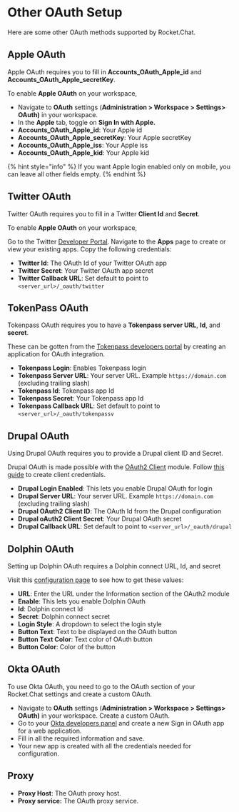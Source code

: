 # Other OAuth Setup

Here are some other  OAuth methods supported by Rocket.Chat.&#x20;

## Apple OAuth

Apple OAuth requires you to fill in  **Accounts\_OAuth\_Apple\_id** and **Accounts\_OAuth\_Apple\_secretKey**.

To enable **Apple OAuth** on your workspace,

* Navigate to **OAuth** settings (**Administration > Workspace > Settings> OAuth)** in your workspace.
* In the **Apple** tab, toggle on **Sign In with Apple.**
* **Accounts\_OAuth\_Apple\_id**: Your Apple id
* **Accounts\_OAuth\_Apple\_secretKey**: Your Apple secretKey
* **Accounts\_OAuth\_Apple\_iss**: Your Apple iss
* **Accounts\_OAuth\_Apple\_kid**: Your Apple kid

{% hint style="info" %}
If you want Apple login enabled only on mobile, you can leave all other fields empty.
{% endhint %}

## Twitter OAuth

Twitter OAuth requires you to fill in a Twitter **Client Id** and **Secret**.

To enable **Apple OAuth** on your workspace,&#x20;

Go to the Twitter [Developer Portal](https://developer.twitter.com/en/portal/projects-and-apps). Navigate to the **Apps** page to create or view your existing apps.   Copy the following credentials:

* **Twitter Id**: The OAuth Id of your Twitter OAuth app
* **Twitter Secret**: Your Twitter OAuth app secret
* **Twitter Callback URL**: Set default to point to `<server_url>/_oauth/twitter`

## TokenPass OAuth

Tokenpass OAuth requires you to have a **Tokenpass server URL**, **Id**, and **secret**.

These can be gotten from the [Tokenpass developers portal](https://tokenpass.tokenly.com/auth/apps) by creating an application for OAuth integration.

* **Tokenpass Login**: Enables Tokenpass login
* **Tokenpass Server URL**: Your server URL. Example `https://domain.com` (excluding trailing slash)
* **Tokenpass Id**: Tokenpass app Id
* **Tokenpass Secret**: Your Tokenpass app Id
* **Tokenpass Callback URL**: Set default to point to `<server_url>/_oauth/tokenpassv`

## Drupal OAuth

Using Drupal OAuth requires you to provide a Drupal client ID and Secret.

Drupal OAuth is made possible with the [OAuth2 Client](https://www.drupal.org/project/oauth2\_client) module. Follow [this guide](https://www.drupal.org/docs/contributed-modules/oauth2-client/oauth2-client-8x-3x) to create client credentials.

* **Drupal Login Enabled**: This lets you enable Drupal OAuth for login
* **Drupal Server URL**: Your server URL. Example `https://domain.com` (excluding trailing slash)
* **Drupal OAuth2 Client ID**: The OAuth Id from the Drupal configuration
* **Drupal oAuth2 Client Secret**: Your Drupal OAuth secret
* **Drupal Callback URL**: Set default to point to `<server_url>/_oauth/drupal`

## Dolphin OAuth

Setting up Dolphin OAuth requires a Dolphin connect URL, Id, and secret

Visit this [configuration page](https://github.com/boonex/dolphin.pro/wiki/Dolphin-Connect-Setup-for-ChatPlus) to see how to get these values:

* **URL**: Enter the URL under the Information section of the OAuth2 module
* **Enable**: This lets you enable Dolphin OAuth
* **Id**: Dolphin connect Id
* **Secret**: Dolphin connect secret
* **Login Style**: A dropdown to select the login style
* **Button Text**: Text to be displayed on the OAuth button
* **Button Text Color**: Text color of OAuth button
* **Button Color**: Color of the button

## Okta OAuth

To use Okta OAuth, you need to go to the OAuth section of your Rocket.Chat settings and create a custom OAuth.

* Navigate to **OAuth** settings (**Administration > Workspace > Settings> OAuth)** in your workspace. Create a custom OAuth.
* Go to your [Okta developers panel](https://developer.okta.com) and create a new Sign in OAuth app for a web application.&#x20;
* Fill in all the required information and save.
* Your new app is created with all the credentials needed for configuration.

## Proxy

* **Proxy Host**: The OAuth proxy host.
* **Proxy service:** The OAuth proxy service.
